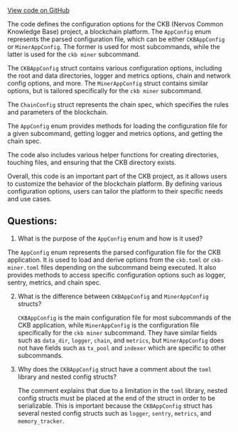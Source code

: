 [View code on GitHub](https://github.com/nervosnetwork/ckb/util/app-config/src/app_config.rs)

The code defines the configuration options for the CKB (Nervos Common Knowledge Base) project, a blockchain platform. The `AppConfig` enum represents the parsed configuration file, which can be either `CKBAppConfig` or `MinerAppConfig`. The former is used for most subcommands, while the latter is used for the `ckb miner` subcommand. 

The `CKBAppConfig` struct contains various configuration options, including the root and data directories, logger and metrics options, chain and network config options, and more. The `MinerAppConfig` struct contains similar options, but is tailored specifically for the `ckb miner` subcommand. 

The `ChainConfig` struct represents the chain spec, which specifies the rules and parameters of the blockchain. 

The `AppConfig` enum provides methods for loading the configuration file for a given subcommand, getting logger and metrics options, and getting the chain spec. 

The code also includes various helper functions for creating directories, touching files, and ensuring that the CKB directory exists. 

Overall, this code is an important part of the CKB project, as it allows users to customize the behavior of the blockchain platform. By defining various configuration options, users can tailor the platform to their specific needs and use cases.
## Questions: 
 1. What is the purpose of the `AppConfig` enum and how is it used?
   
   The `AppConfig` enum represents the parsed configuration file for the CKB application. It is used to load and derive options from the `ckb.toml` or `ckb-miner.toml` files depending on the subcommand being executed. It also provides methods to access specific configuration options such as logger, sentry, metrics, and chain spec.

2. What is the difference between `CKBAppConfig` and `MinerAppConfig` structs?
   
   `CKBAppConfig` is the main configuration file for most subcommands of the CKB application, while `MinerAppConfig` is the configuration file specifically for the `ckb miner` subcommand. They have similar fields such as `data_dir`, `logger`, `chain`, and `metrics`, but `MinerAppConfig` does not have fields such as `tx_pool` and `indexer` which are specific to other subcommands.

3. Why does the `CKBAppConfig` struct have a comment about the `toml` library and nested config structs?
   
   The comment explains that due to a limitation in the `toml` library, nested config structs must be placed at the end of the struct in order to be serializable. This is important because the `CKBAppConfig` struct has several nested config structs such as `logger`, `sentry`, `metrics`, and `memory_tracker`.